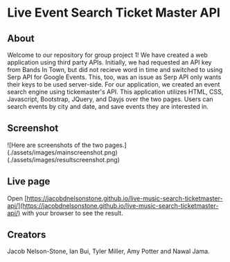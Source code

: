 # Live Event Search Ticket Master API
## About
Welcome to our repository for group project 1! We have created a web application using third party APIs. Initially, we had requested an API key from Bands In Town, but did not recieve word in time and switched to using Serp API for Google Events. This, too, was an issue as Serp API only wants their keys to be used server-side. For our application, we created an event search engine using tickemaster's API. This application utilizes HTML, CSS, Javascript, Bootstrap, JQuery, and Dayjs over the two pages. Users can search events by city and date, and save events they are interested in.

## Screenshot
![Here are screenshots of the two pages.]
(./assets/images/mainscreenshot.png)
(./assets/images/resultscreenshot.png)
## Live page
Open [https://jacobdnelsonstone.github.io/live-music-search-ticketmaster-api/](https://jacobdnelsonstone.github.io/live-music-search-ticketmaster-api/) with your browser to see the result.
## Creators
Jacob Nelson-Stone, Ian Bui, Tyler Miller, Amy Potter and Nawal Jama.